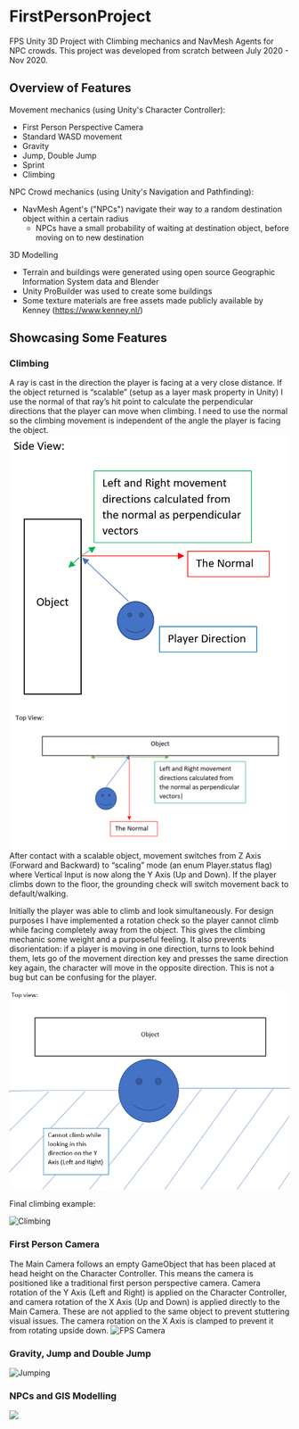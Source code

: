 # FirstPersonProject
FPS Unity 3D Project with Climbing mechanics and NavMesh Agents for NPC crowds. This project was developed from scratch between July 2020 - Nov 2020.

## Overview of Features
Movement mechanics (using Unity's Character Controller):
- First Person Perspective Camera
- Standard WASD movement
- Gravity
- Jump, Double Jump
- Sprint
- Climbing

NPC Crowd mechanics (using Unity's Navigation and Pathfinding):
- NavMesh Agent's ("NPCs") navigate their way to a random destination object within a certain radius
  - NPCs have a small probability of waiting at destination object, before moving on to new destination

3D Modelling
- Terrain and buildings were generated using open source Geographic Information System data and Blender
- Unity ProBuilder was used to create some buildings
- Some texture materials are free assets made publicly available by Kenney (https://www.kenney.nl/)

## Showcasing Some Features

### Climbing
A ray is cast in the direction the player is facing at a very close distance. If the object returned is “scalable” (setup as a layer mask property in Unity) I use the normal of that ray’s hit point to calculate the perpendicular directions that the player can move when climbing. I need to use the normal so the climbing movement is independent of the angle the player is facing the object. 
![](https://github.com/bM7tcHF88GBxDni/README-GIF-Storage/blob/main/sideview.png)
![](https://github.com/bM7tcHF88GBxDni/README-GIF-Storage/blob/main/topview.png)
After contact with a scalable object, movement switches from Z Axis (Forward and Backward) to “scaling” mode (an enum Player.status flag) where Vertical Input is now along the Y Axis (Up and Down). If the player climbs down to the floor, the grounding check will switch movement back to default/walking.

Initially the player was able to climb and look simultaneously. For design purposes I have implemented a rotation check so the player cannot climb while facing completely away from the object. This gives the climbing mechanic some weight and a purposeful feeling. It also prevents disorientation: if a player is moving in one direction, turns to look behind them, lets go of the movement direction key and presses the same direction key again, the character will move in the opposite direction. This is not a bug but can be confusing for the player.

![](https://github.com/bM7tcHF88GBxDni/README-GIF-Storage/blob/main/topviewclimb.png)

Final climbing example:

![Climbing](https://github.com/bM7tcHF88GBxDni/README-GIF-Storage/blob/main/climbing.gif)

### First Person Camera
The Main Camera follows an empty GameObject that has been placed at head height on the Character Controller. This means the camera is positioned like a traditional first person perspective camera. Camera rotation of the Y Axis (Left and Right) is applied on the Character Controller, and camera rotation of the X Axis (Up and Down) is applied directly to the Main Camera. These are not applied to the same object to prevent stuttering visual issues. The camera rotation on the X Axis is clamped to prevent it from rotating upside down.
![FPS Camera](https://github.com/bM7tcHF88GBxDni/README-GIF-Storage/blob/main/camera-1.gif)

### Gravity, Jump and Double Jump
![Jumping](https://github.com/bM7tcHF88GBxDni/README-GIF-Storage/blob/main/jumping.gif)

### NPCs and GIS Modelling
![](https://github.com/bM7tcHF88GBxDni/README-GIF-Storage/blob/main/npcs%20and%20terrain.gif)
